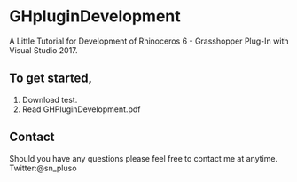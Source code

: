# GHpluginDevelopment
A Little Tutorial for Development of Rhinoceros 6 - Grasshopper Plug-In with Visual Studio 2017.

## To get started,
1. Download test.  
2. Read GHPluginDevelopment.pdf

## Contact
Should you have any questions please feel free to contact me at anytime. 
Twitter:@sn_pluso
